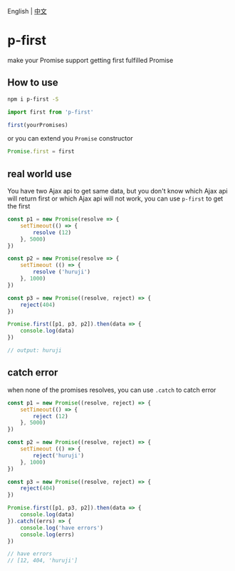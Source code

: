 English | [中文](./README.md)

# p-first

make your Promise support getting first fulfilled Promise 

## How to use

```bash
npm i p-first -S
```

```js
import first from 'p-first'

first(yourPromises)
```

or you can extend you `Promise` constructor

```js
Promise.first = first
```

## real world use

You have two Ajax api to get same data, but you don't know which Ajax api will return first or which Ajax api will not work, you can use `p-first` to get the first

```js
const p1 = new Promise(resolve => {
    setTimeout(() => {
        resolve (12)
    }, 5000)
})

const p2 = new Promise(resolve => {
    setTimeout (() => {
        resolve ('huruji')
    }, 1000)
})

const p3 = new Promise((resolve, reject) => {
    reject(404)
})

Promise.first([p1, p3, p2]).then(data => {
    console.log(data)
})

// output: huruji
```

## catch error

when none of the promises resolves, you can use `.catch` to catch error

```js
const p1 = new Promise((resolve, reject) => {
    setTimeout(() => {
        reject (12)
    }, 5000)
})

const p2 = new Promise((resolve, reject) => {
    setTimeout (() => {
        reject('huruji')
    }, 1000)
})

const p3 = new Promise((resolve, reject) => {
    reject(404)
})

Promise.first([p1, p3, p2]).then(data => {
    console.log(data)
}).catch((errs) => {
    console.log('have errors')
    console.log(errs)
})

// have errors
// [12, 404, 'huruji']
```